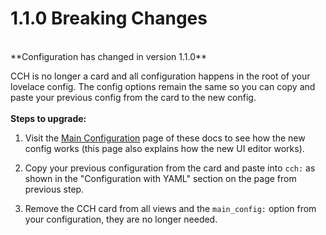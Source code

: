 <!-- Disable sidebar -->
<script>
let sidebar = document.getElementsByClassName("col-md-3")[0];
sidebar.parentNode.removeChild(sidebar);
document.getElementsByClassName("col-md-9")[0].style.cssText = "width:80%;display:block;margin-left:10%";
</script>
<!-- Disable sidebar -->

# **1.1.0 Breaking Changes**
<br>
**Configuration has changed in version 1.1.0**

CCH is no longer a card and all configuration happens in the root of your lovelace config. The config options remain the same so you can copy and paste your previous config from the card to the new config.
<br>
<br>
**Steps to upgrade:**

1. Visit the [Main Configuration](Main-Config-Options.md) page of these docs to see how the new config works (this page also explains how the new UI editor works).

2. Copy your previous configuration from the card and paste into `cch:` as shown in the "Configuration with YAML" section on the page from previous step.

3. Remove the CCH card from all views and the `main_config:` option from your configuration, they are no longer needed.


